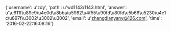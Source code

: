 {'username': u'zdy', 'path': u'wd1143/1143.html', 'answer': u'\u611f\u89c9\u4e0d\u8bba\u5982\u4f55\u90fd\u80fd\u5b66\u5230\u4e1c\u897f\u3002\u3002\u3002', 'email': u'zhangdianyany@126.com', 'time': '2016-02-22:16:08:16'}